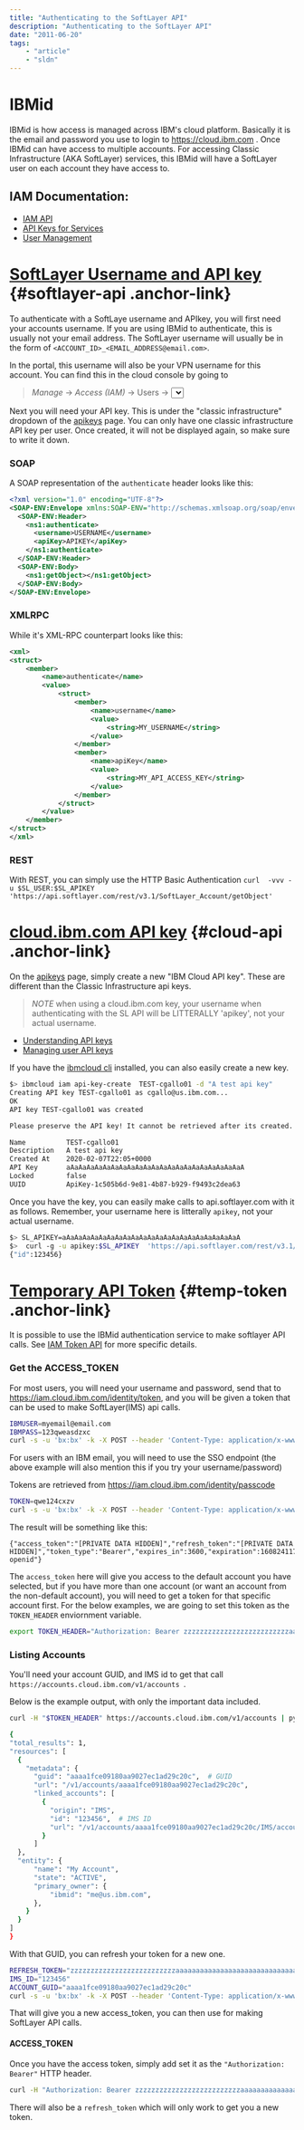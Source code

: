 ```yaml
---
title: "Authenticating to the SoftLayer API"
description: "Authenticating to the SoftLayer API"
date: "2011-06-20"
tags:
    - "article"
    - "sldn"
---
```


# IBMid

IBMid is how access is managed across IBM's cloud platform. Basically it is the email and password you use to login to https://cloud.ibm.com . Once IBMid can have access to multiple accounts. For accessing Classic Infrastructure (AKA SoftLayer) services, this IBMid will have a SoftLayer user on each account they have access to. 


## IAM Documentation:
- [IAM API](https://cloud.ibm.com/apidocs/iam-identity-token-api)
- [API Keys for Services](https://cloud.ibm.com/docs/account?topic=account-iamapikeysforservices)
- [User Management](https://cloud.ibm.com/apidocs/user-management#list-users)


# [SoftLayer Username and API key](#softlayer-api) {#softlayer-api .anchor-link}

To authenticate with a SoftLaye username and APIkey, you will first need your accounts username. If you are using IBMid to authenticate, this is usually not your email address. The SoftLayer username will usually be in the form of `<ACCOUNT_ID>_<EMAIL_ADDRESS@email.com>`. 

In the portal, this username will also be your VPN username for this account. You can find this in the cloud console by going to 
> *Manage* -> *Access (IAM)* -> Users -> <select your user> -> VPN section


Next you will need your API key. This is under the "classic infrastructure" dropdown of the [apikeys](https://cloud.ibm.com/iam/apikeys) page. You can only have one classic infrastructure API key per user. Once created, it will not be displayed again, so make sure to write it down.

### SOAP

A SOAP representation of the `authenticate` header looks like this:

```xml
<?xml version="1.0" encoding="UTF-8"?>
<SOAP-ENV:Envelope xmlns:SOAP-ENV="http://schemas.xmlsoap.org/soap/envelope/" xmlns:ns1="http://api.service.softlayer.com/soap/v3.1/">
  <SOAP-ENV:Header>
    <ns1:authenticate>
      <username>USERNAME</username>
      <apiKey>APIKEY</apiKey>
    </ns1:authenticate>
  </SOAP-ENV:Header>
  <SOAP-ENV:Body>
    <ns1:getObject></ns1:getObject>
  </SOAP-ENV:Body>
</SOAP-ENV:Envelope>
```

### XMLRPC

While it's XML-RPC counterpart looks like this:

```xml
<xml>
<struct>
    <member>
        <name>authenticate</name>
        <value>
            <struct>
                <member>
                    <name>username</name>
                    <value>
                        <string>MY_USERNAME</string>
                    </value>
                </member>
                <member>
                    <name>apiKey</name>
                    <value>
                        <string>MY_API_ACCESS_KEY</string>
                    </value>
                </member>
            </struct>
        </value>
    </member>
</struct>
</xml>
```


### REST
With REST, you can simply use the HTTP Basic Authentication
`curl  -vvv -u $SL_USER:$SL_APIKEY 'https://api.softlayer.com/rest/v3.1/SoftLayer_Account/getObject'`


# [cloud.ibm.com API key](#cloud-api) {#cloud-api .anchor-link}

On the [apikeys](https://cloud.ibm.com/iam/apikeys) page, simply create a new "IBM Cloud API key". These are different than the Classic Infrastructure api keys.

>*NOTE* when using a cloud.ibm.com key, your username when authenticating with the SL API will be LITTERALLY 'apikey', not your actual username.

- [Understanding API keys](https://cloud.ibm.com/docs/iam?topic=iam-manapikey#manapikey)
- [Managing user API keys](https://cloud.ibm.com/docs/iam?topic=iam-userapikey#userapikey)

If you have the [ibmcloud cli](https://cloud.ibm.com/docs/cli?topic=cli-getting-started) installed, you can also easily create a new key.

```bash
$> ibmcloud iam api-key-create  TEST-cgallo01 -d "A test api key"
Creating API key TEST-cgallo01 as cgallo@us.ibm.com...
OK
API key TEST-cgallo01 was created

Please preserve the API key! It cannot be retrieved after its created.

Name          TEST-cgallo01
Description   A test api key
Created At    2020-02-07T22:05+0000
API Key       aAaAaAaAaAaAaAaAaAaAaAaAaAaAaAaAaAaAaAaAaAaA
Locked        false
UUID          ApiKey-1c505b6d-9e81-4b87-b929-f9493c2dea63
```

Once you have the key, you can easily make calls to api.softlayer.com with it as follows. Remember, your username here is litterally `apikey`, not your actual username.

```bash
$> SL_APIKEY=aAaAaAaAaAaAaAaAaAaAaAaAaAaAaAaAaAaAaAaAaAaA
$>  curl -g -u apikey:$SL_APIKEY  'https://api.softlayer.com/rest/v3.1/SoftLayer_Account/getObject.json?objectMask=mask[id]'
{"id":123456}
```

# [Temporary API Token](#temp-token) {#temp-token .anchor-link}

It is possible to use the IBMid authentication service to make softlayer API calls. See [IAM Token API](https://cloud.ibm.com/apidocs/iam-identity-token-api) for more specific details.

### Get the ACCESS_TOKEN
For most users, you will need your username and password, send that to https://iam.cloud.ibm.com/identity/token, and you will be given a token that can be used to make SoftLayer(IMS) api calls.

```bash
IBMUSER=myemail@email.com
IBMPASS=123qweasdzxc
curl -s -u 'bx:bx' -k -X POST --header 'Content-Type: application/x-www-form-urlencoded' --header 'Accept: application/json' -d "grant_type=password&response_type=cloud_iam,ims_portal&username=$IBMUSER&password=$IBMPASS" https://iam.cloud.ibm.com/identity/token
```

For users with an IBM email, you will need to use the SSO endpoint (the above example will also mention this if you try your username/password)

Tokens are retrieved from https://iam.cloud.ibm.com/identity/passcode
```bash
TOKEN=qwe124cxzv
curl -s -u 'bx:bx' -k -X POST --header 'Content-Type: application/x-www-form-urlencoded' --header 'Accept: application/json' -d "grant_type=urn:ibm:params:oauth:grant-type:passcode&passcode=$TOKEN&response_type=cloud_iam,ims_portal" https://iam.cloud.ibm.com/identity/token
```

The result will be something like this:

```
{"access_token":"[PRIVATE DATA HIDDEN]","refresh_token":"[PRIVATE DATA HIDDEN]","token_type":"Bearer","expires_in":3600,"expiration":1608241172,"refresh_token_expiration":1610829572,"scope":"ibm openid"}
```

The `access_token` here will give you access to the default account you have selected, but if you have more than one account (or want an account from the non-default account), you will need to get a token for that specific account first.  For the below examples, we are going to set this token as the `TOKEN_HEADER` enviornment variable.

```bash
export TOKEN_HEADER="Authorization: Bearer zzzzzzzzzzzzzzzzzzzzzzzzzzaaaaaaaaaaaaaaaaaaaaaaaaaaaaaaaaaaaaaaaaaaaaasssssssssssssssssssssssssssssssdddddddddddddddddddddddddddddddddddddd"
```

### Listing Accounts

You'll need your account GUID, and IMS id to get that call `https://accounts.cloud.ibm.com/v1/accounts `.

Below is the example output, with only the important data included.

```bash
curl -H "$TOKEN_HEADER" https://accounts.cloud.ibm.com/v1/accounts | python -m json.tool

{
"total_results": 1,
"resources": [
  {
    "metadata": {
      "guid": "aaaa1fce09180aa9027ec1ad29c20c",  # GUID
      "url": "/v1/accounts/aaaa1fce09180aa9027ec1ad29c20c",
      "linked_accounts": [
        {
          "origin": "IMS",
          "id": "123456",  # IMS ID
          "url": "/v1/accounts/aaaa1fce09180aa9027ec1ad29c20c/IMS/accounts/123456"
        }
      ]
  },
  "entity": {
      "name": "My Account",
      "state": "ACTIVE",
      "primary_owner": {
          "ibmid": "me@us.ibm.com",
      },
    }
  }
]
}

```

With that GUID, you can refresh your token for a new one.

```bash
REFRESH_TOKEN="zzzzzzzzzzzzzzzzzzzzzzzzzzaaaaaaaaaaaaaaaaaaaaaaaaaaaaaaaaaaaaaaaaaaaaasssssssssssssssssssssssssssssssdddddddddddddddddddddddddddddddddddddd"
IMS_ID="123456"
ACCOUNT_GUID="aaaa1fce09180aa9027ec1ad29c20c"
curl -s -u 'bx:bx' -k -X POST --header 'Content-Type: application/x-www-form-urlencoded' --header 'Accept: application/json' -d "account=$ACCOUNT_GUID&grant_type=refresh_token&ims_account=$IMS_ID&refresh_token=$REFRESH_TOKEN&response_type=cloud_iam" https://iam.cloud.ibm.com/identity/token
```

That will give you a new access_token, you can then use for making SoftLayer API calls.


#### ACCESS_TOKEN

Once you have the access token, simply add set it as the `"Authorization: Bearer"` HTTP header.

```bash
curl -H "Authorization: Bearer zzzzzzzzzzzzzzzzzzzzzzzzzzaaaaaaaaaaaaaaaaaaaaaaaaaaaaaaaaaaaaaaaaaaaaasssssssssssssssssssssssssssssssdddddddddddddddddddddddddddddddddddddd" 'https://api.sotlayer.com/rest/v3.1/SoftLayer_Account/getObject'
```

There will also be a `refresh_token` which will only work to get you a new token.
